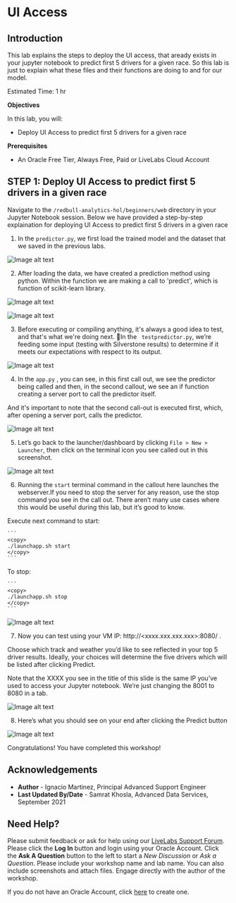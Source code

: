 # UI Access 

## Introduction

This lab explains the steps to deploy the UI access, that aready exists in your jupyter notebook to predict first 5 drivers for a given race. So this lab is just to explain what these files and their functions are doing to and for our model.      

Estimated Time: 1 hr

<b> Objectives </b>

In this lab, you will:
* Deploy UI Access to predict first 5 drivers for a given race

<b> Prerequisites </b>

* An Oracle Free Tier, Always Free, Paid or LiveLabs Cloud Account


## **STEP 1**: Deploy UI Access to predict first 5 drivers in a given race

Navigate to the ``` /redbull-analytics-hol/beginners/web ``` directory in your Jupyter Notebook session. Below we have provided a step-by-step explaination for deploying UI Access to predict first 5 drivers in a given race

1. In the ``` predictor.py ```, we first load the trained model and the dataset that we saved in the previous labs. 

  ![Image alt text](images/picture1.png)


2. After loading the data, we have created a prediction method using python. Within the function we are making a call to 'predict', which is function of scikit-learn library. 

  ![Image alt text](images/picture8.png)

  ![Image alt text](images/picture9.png)

3. Before executing or compiling anything, it's always a good idea to test, and that's what we're doing next. In the ``` testpredictor.py```, we’re feeding some input (testing with Silverstone results) to determine if it meets our expectations with respect to its output. 

  ![Image alt text](images/picture2.png)

4. In the ``` app.py ``` , you can see, in this first call out, we see the predictor being called and then, in the second callout, we see an if function creating a server port to call the predictor itself.

  And it's important to note that the second call-out is executed first, which, after opening a server port, calls the predictor. 

  ![Image alt text](images/picture3.png)

5. Let’s go back to the launcher/dashboard by clicking ```File > New > Launcher```, then click on the terminal icon you see called out in this screenshot. 

  ![Image alt text](images/picture3.png)

6. Running the `start` terminal command in the callout here launches the webserver.If you need to stop the server for any reason, use the stop command you see in the call out. There aren’t many use cases where this would be useful during this lab, but it’s good to know.


  Execute next command to start:

    ```
    <copy>
    ./launchapp.sh start
    </copy>
    ```

  To stop:

    ```
    <copy>
    ./launchapp.sh stop
    </copy>
    ```

  ![Image alt text](images/picture5.png)

7. Now you can test using your VM IP: http://<xxxx.xxx.xxx.xxx>:8080/ . 

  Choose which track and weather you’d like to see reflected in your top 5 driver results. Ideally, your choices will determine the five drivers which will be listed after clicking Predict.

  Note that the XXXX you see in the title of this slide is the same IP you’ve used to access your Jupyter notebook. We’re just changing the 8001 to 8080 in a tab.

  ![Image alt text](images/picture6.png)

8. Here’s what you should see on your end after clicking the Predict button
  
  ![Image alt text](images/picture7.png)


Congratulations! You have completed this workshop!


## Acknowledgements
* **Author** - Ignacio Martinez, Principal Advanced Support Engineer
* **Last Updated By/Date** - Samrat Khosla, Advanced Data Services, September 2021

## Need Help?
Please submit feedback or ask for help using our [LiveLabs Support Forum](https://community.oracle.com/tech/developers/categories/livelabsdiscussions). Please click the **Log In** button and login using your Oracle Account. Click the **Ask A Question** button to the left to start a *New Discussion* or *Ask a Question*.  Please include your workshop name and lab name.  You can also include screenshots and attach files.  Engage directly with the author of the workshop.

If you do not have an Oracle Account, click [here](https://profile.oracle.com/myprofile/account/create-account.jspx) to create one.
